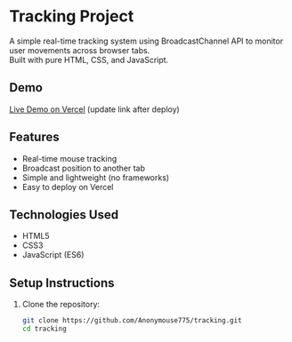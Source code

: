 # Tracking Project

A simple real-time tracking system using BroadcastChannel API to monitor user movements across browser tabs.  
Built with pure HTML, CSS, and JavaScript.

## Demo
[Live Demo on Vercel](https://tracking-anonymouse775.vercel.app) (update link after deploy)

## Features
- Real-time mouse tracking
- Broadcast position to another tab
- Simple and lightweight (no frameworks)
- Easy to deploy on Vercel

## Technologies Used
- HTML5
- CSS3
- JavaScript (ES6)

## Setup Instructions
1. Clone the repository:
   ```bash
   git clone https://github.com/Anonymouse775/tracking.git
   cd tracking